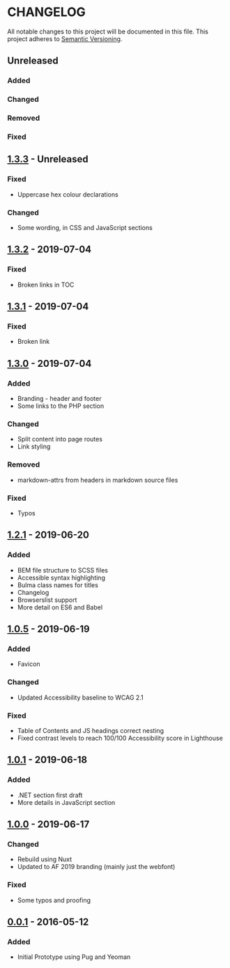 # CHANGELOG

All notable changes to this project will be documented in this file. This project adheres to [Semantic Versioning](https://semver.org/spec/v2.0.0.html).

## Unreleased

### Added

### Changed

### Removed

### Fixed

## [1.3.3](https://bitbucket.org/analogfolk-ondemand/folk-style/src/v1.3.3/) - Unreleased

### Fixed

- Uppercase hex colour declarations

### Changed

- Some wording, in CSS and JavaScript sections

## [1.3.2](https://bitbucket.org/analogfolk-ondemand/folk-style/src/v1.3.2/) - 2019-07-04

### Fixed

- Broken links in TOC

## [1.3.1](https://bitbucket.org/analogfolk-ondemand/folk-style/src/v1.3.1/) - 2019-07-04

### Fixed

- Broken link

## [1.3.0](https://bitbucket.org/analogfolk-ondemand/folk-style/src/v1.3.0/) - 2019-07-04

### Added

- Branding - header and footer
- Some links to the PHP section

### Changed

- Split content into page routes
- Link styling

### Removed

- markdown-attrs from headers in markdown source files

### Fixed

- Typos

## [1.2.1](https://bitbucket.org/analogfolk-ondemand/folk-style/src/v1.2.1/) - 2019-06-20

### Added

- BEM file structure to SCSS files
- Accessible syntax highlighting
- Bulma class names for titles
- Changelog
- Browserslist support
- More detail on ES6 and Babel

## [1.0.5](https://bitbucket.org/analogfolk-ondemand/folk-style/src/v1.0.5/) - 2019-06-19

### Added

- Favicon

### Changed

- Updated Accessibility baseline to WCAG 2.1

### Fixed

- Table of Contents and JS headings correct nesting
- Fixed contrast levels to reach 100/100 Accessibility score in Lighthouse

## [1.0.1](https://bitbucket.org/analogfolk-ondemand/folk-style/src/v1.0.1/) - 2019-06-18

### Added

- .NET section first draft
- More details in JavaScript section

## [1.0.0](https://bitbucket.org/analogfolk-ondemand/folk-style/src/v1.0.0/) - 2019-06-17

### Changed

- Rebuild using Nuxt
- Updated to AF 2019 branding (mainly just the webfont)

### Fixed

- Some typos and proofing

## [0.0.1](https://bitbucket.org/analogfolk-ondemand/folk-style/src/v0.0.1/) - 2016-05-12

### Added

- Initial Prototype using Pug and Yeoman
